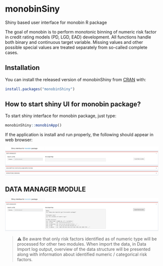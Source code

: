 # monobinSiny
Shiny based user interface for monobin R package

The goal of monobin is to perform monotonic binning of numeric risk factor in credit 
rating models (PD, LGD, EAD) development. All functions handle both binary and 
continuous target variable. Missing values and other possible special values are treated 
separately from so-called complete cases.

## Installation

You can install the released version of monobinShiny from [CRAN](https://CRAN.R-project.org) with:

``` r
install.packages("monobinShiny")
```

## How to start shiny UI for monobin package?

To start shiny interface for monobin package, just type:

``` r
monobinShiny::monobinApp()
```
If the application is install and run properly, the following should appear in web browser:

![plot](./pics/pic00.png)

## DATA MANAGER MODULE
![plot](./pics/pic01.png)

> :warning: Be aware that only risk factors identified as of numeric type will be processed for other two modules. When import the data, in Data Import log output, overview of the data structure will be presented along with information about identified numeric / categorical risk factors.
